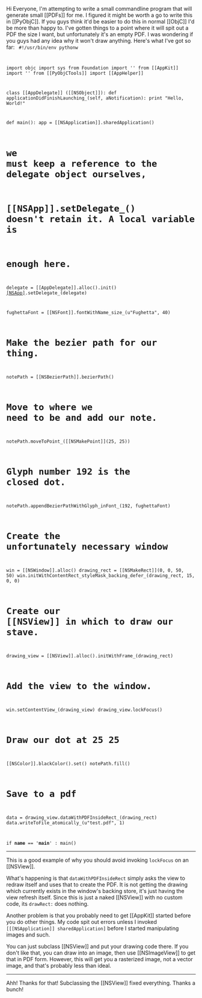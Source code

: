 Hi Everyone,
I'm attempting to write a small commandline program that will generate small [[PDFs]] for me.  I figured it might be worth a go to write this in [[PyObjC]].  If you guys think it'd be easier to do this in normal [[ObjC]] I'd be more than happy to.  I've gotten things to a point where it will spit out a PDF the size I want, but unfortunately it's an empty PDF.  I was wondering if you guys had any idea why it won't draw anything.  Here's what I've got so far:
<code>
#!/usr/bin/env pythonw

import objc
import sys
from Foundation import ''
from [[AppKit]] import ''
from [[PyObjCTools]] import [[AppHelper]]

class [[AppDelegate]] ([[NSObject]]):
  def applicationDidFinishLaunching_(self, aNotification):
    print "Hello, World!"

def main():
  app = [[NSApplication]].sharedApplication()
  # we must keep a reference to the delegate object ourselves,
  # [[NSApp]].setDelegate_() doesn't retain it. A local variable is
  # enough here.
  delegate = [[AppDelegate]].alloc().init()
  [[NSApp]]().setDelegate_(delegate)

  fughettaFont = [[NSFont]].fontWithName_size_(u"Fughetta", 40)

  # Make the bezier path for our thing.
  notePath = [[NSBezierPath]].bezierPath()

  # Move to where we need to be and add our note.
  notePath.moveToPoint_([[NSMakePoint]](25, 25))

  # Glyph number 192 is the closed dot.
  notePath.appendBezierPathWithGlyph_inFont_(192, fughettaFont)

  # Create the unfortunately necessary window
  win = [[NSWindow]].alloc()
  drawing_rect = [[NSMakeRect]](0, 0, 50, 50)
  win.initWithContentRect_styleMask_backing_defer_(drawing_rect, 15, 0, 0)

  # Create our [[NSView]] in which to draw our stave.
  drawing_view = [[NSView]].alloc().initWithFrame_(drawing_rect)

  # Add the view to the window.
  win.setContentView_(drawing_view)
  drawing_view.lockFocus()

  # Draw our dot at 25 25
  [[NSColor]].blackColor().set()
  notePath.fill()

  # Save to a pdf
  data = drawing_view.dataWithPDFInsideRect_(drawing_rect)
  data.writeToFile_atomically_(u"test.pdf", 1)

if __name__ == '__main__' : main()
</code>

----
This is a good example of why you should avoid invoking <code>lockFocus</code> on an [[NSView]].

What's happening is that <code>dataWithPDFInsideRect</code> simply asks the view to redraw itself and uses that to create the PDF. It is not getting the drawing which currently exists in the window's backing store, it's just having the view refresh itself. Since this is just a naked [[NSView]] with no custom code, its <code>drawRect:</code> does nothing.

Another problem is that you probably need to get [[AppKit]] started before you do other things. My code spit out errors unless I invoked <code>[[[NSApplication]] sharedApplication]</code> before I started manipulating images and such.

You can just subclass [[NSView]] and put your drawing code there. If you don't like that, you can draw into an image, then use [[NSImageView]] to get that in PDF form. However, this will get you a rasterized image, not a vector image, and that's probably less than ideal.

----
Ahh!  Thanks for that!  Subclassing the [[NSView]] fixed everything.  Thanks a bunch!